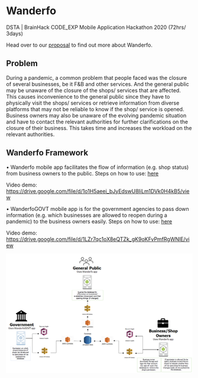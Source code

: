 # Wanderfo
DSTA | BrainHack CODE_EXP Mobile Application Hackathon 2020 (72hrs/ 3days)

Head over to our [proposal](/Wanderfo%20Proposal.pdf) to find out more about Wanderfo.

## Problem
During a pandemic, a common problem that people faced was the closure of several businesses, be it F&B and other services. And the general public may be unaware of the closure of the shops/ services that are affected. This causes inconvenience to the general public since they have to physically visit the shops/ services or retrieve information from diverse platforms that may not be reliable to know if the shop/ service is opened. Business owners may also be unaware of the evolving pandemic situation and have to contact the relevant authorities for further clarifications on the closure of their business. This takes time and increases the workload on the relevant authorities.

## Wanderfo Framework
•	Wanderfo mobile app facilitates the flow of information (e.g. shop status) from business owners to the public. Steps on how to use: [here](/Wanderfo)

Video demo: https://drive.google.com/file/d/1o1H5aeei_bJyEdswU8IiLm1DVk0H4kB5/view

• WanderfoGOVT mobile app is for the government agencies to pass down information (e.g. which businesses are allowed to reopen during a pandemic) to the business owners easily. Steps on how to use: [here](/Wanderfo_govt) 

Video demo: https://drive.google.com/file/d/1LZr7qc1oX8eQTZk_gK9oKFvPmfRgWNlE/view

![Flow of Information](/Images/flow_of_info.png)
